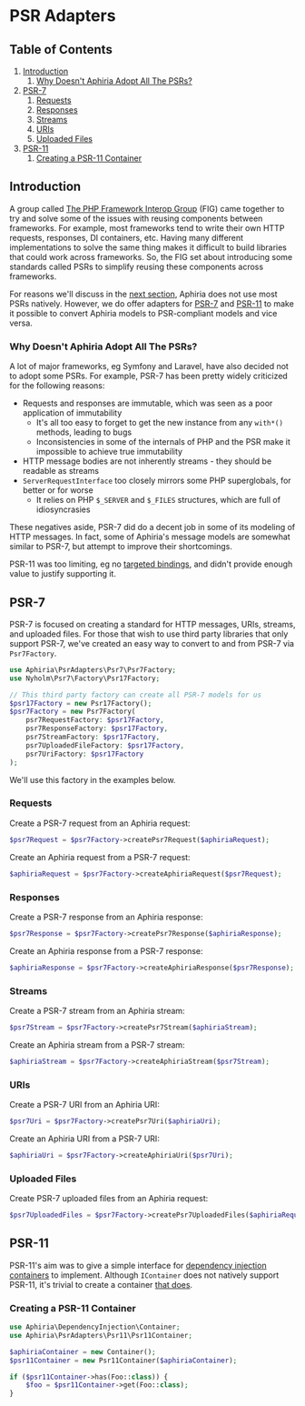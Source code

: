 <h1 id="doc-title">PSR Adapters</h1>

<nav class="toc-nav" markdown="1">

<div class="toc-nav-contents" markdown="1">

<h2 id="table-of-contents">Table of Contents</h2>

1. [Introduction](#introduction)
   1. [Why Doesn't Aphiria Adopt All The PSRs?](#why-doesnt-aphiria-adopt-all-the-psrs)
2. [PSR-7](#psr-7)
   1. [Requests](#psr-7-requests)
   1. [Responses](#psr-7-responses)
   1. [Streams](#psr-7-streams)
   1. [URIs](#psr-7-uris)
   1. [Uploaded Files](#psr-7-uploaded-files)
3. [PSR-11](#psr-11)
   1. [Creating a PSR-11 Container](#creating-a-psr-11-container)

</div>

</nav>

<h2 id="introduction">Introduction</h2>

A group called <a href="https://www.php-fig.org/" target="_blank">The PHP Framework Interop Group</a> (FIG) came together to try and solve some of the issues with reusing components between frameworks.  For example, most frameworks tend to write their own HTTP requests, responses, DI containers, etc.  Having many different implementations to solve the same thing makes it difficult to build libraries that could work across frameworks.  So, the FIG set about introducing some standards called PSRs to simplify reusing these components across frameworks.

For reasons we'll discuss in the [next section](#why-doesnt-aphiria-adopt-all-the-psrs), Aphiria does not use most PSRs natively.  However, we do offer adapters for [PSR-7](#psr-7) and [PSR-11](#psr-11) to make it possible to convert Aphiria models to PSR-compliant models and vice versa.

<h3 id="why-doesnt-aphiria-adopt-all-the-psrs">Why Doesn't Aphiria Adopt All The PSRs?</h3>

A lot of major frameworks, eg Symfony and Laravel, have also decided not to adopt some PSRs.  For example, PSR-7 has been pretty widely criticized for the following reasons:

* Requests and responses are immutable, which was seen as a poor application of immutability
  - It's all too easy to forget to get the new instance from any `with*()` methods, leading to bugs
  - Inconsistencies in some of the internals of PHP and the PSR make it impossible to achieve true immutability
* HTTP message bodies are not inherently streams - they should be readable as streams
* `ServerRequestInterface` too closely mirrors some PHP superglobals, for better or for worse
  - It relies on PHP `$_SERVER` and `$_FILES` structures, which are full of idiosyncrasies

These negatives aside, PSR-7 did do a decent job in some of its modeling of HTTP messages.  In fact, some of Aphiria's message models are somewhat similar to PSR-7, but attempt to improve their shortcomings.

PSR-11 was too limiting, eg no [targeted bindings](dependency-injection.md#targeted-bindings), and didn't provide enough value to justify supporting it.

<h2 id="psr-7">PSR-7</h2>

PSR-7 is focused on creating a standard for HTTP messages, URIs, streams, and uploaded files.  For those that wish to use third party libraries that only support PSR-7, we've created an easy way to convert to and from PSR-7 via `Psr7Factory`.

```php
use Aphiria\PsrAdapters\Psr7\Psr7Factory;
use Nyholm\Psr7\Factory\Psr17Factory;

// This third party factory can create all PSR-7 models for us
$psr17Factory = new Psr17Factory();
$psr7Factory = new Psr7Factory(
    psr7RequestFactory: $psr17Factory,
    psr7ResponseFactory: $psr17Factory,
    psr7StreamFactory: $psr17Factory,
    psr7UploadedFileFactory: $psr17Factory,
    psr7UriFactory: $psr17Factory
);
```

We'll use this factory in the examples below.

<h3 id="psr-7-requests">Requests</h3>

Create a PSR-7 request from an Aphiria request:

```php
$psr7Request = $psr7Factory->createPsr7Request($aphiriaRequest);
```

Create an Aphiria request from a PSR-7 request:

```php
$aphiriaRequest = $psr7Factory->createAphiriaRequest($psr7Request);
```

<h3 id="psr-7-responses">Responses</h3>

Create a PSR-7 response from an Aphiria response:

```php
$psr7Response = $psr7Factory->createPsr7Response($aphiriaResponse);
```

Create an Aphiria response from a PSR-7 response:

```php
$aphiriaResponse = $psr7Factory->createAphiriaResponse($psr7Response);
```

<h3 id="psr-7-streams">Streams</h3>

Create a PSR-7 stream from an Aphiria stream:

```php
$psr7Stream = $psr7Factory->createPsr7Stream($aphiriaStream);
```

Create an Aphiria stream from a PSR-7 stream:

```php
$aphiriaStream = $psr7Factory->createAphiriaStream($psr7Stream);
```

<h3 id="psr-7-uris">URIs</h3>

Create a PSR-7 URI from an Aphiria URI:

```php
$psr7Uri = $psr7Factory->createPsr7Uri($aphiriaUri);
```

Create an Aphiria URI from a PSR-7 URI:

```php
$aphiriaUri = $psr7Factory->createAphiriaUri($psr7Uri);
```

<h3 id="psr-7-uploaded-files">Uploaded Files</h3>

Create PSR-7 uploaded files from an Aphiria request:

```php
$psr7UploadedFiles = $psr7Factory->createPsr7UploadedFiles($aphiriaRequest);
```

<h2 id="psr-11">PSR-11</h2>

PSR-11's aim was to give a simple interface for [dependency injection containers](dependency-injection.md) to implement.  Although `IContainer` does not natively support PSR-11, it's trivial to create a container [that does](#creating-a-psr-11-container).

<h3 id="creating-a-psr-11-container">Creating a PSR-11 Container</h3>

```php
use Aphiria\DependencyInjection\Container;
use Aphiria\PsrAdapters\Psr11\Psr11Container;

$aphiriaContainer = new Container();
$psr11Container = new Psr11Container($aphiriaContainer);

if ($psr11Container->has(Foo::class)) {
    $foo = $psr11Container->get(Foo::class);
}
```

